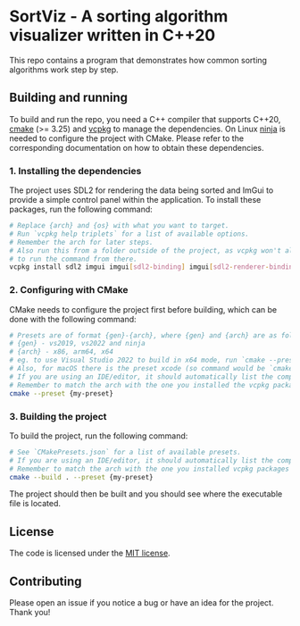 
# SortViz - A sorting algorithm visualizer written in C++20

This repo contains a program that demonstrates how common sorting algorithms work step by step.


## Building and running

To build and run the repo, you need a C++ compiler that supports C++20, [cmake](https://cmake.org/) (>= 3.25) and [vcpkg](https://github.com/microsoft/vcpkg) to manage the dependencies. On Linux [ninja](https://ninja-build.org/) is needed to configure the project with CMake. Please refer to the corresponding documentation on how to obtain these dependencies.


### 1. Installing the dependencies

The project uses SDL2 for rendering the data being sorted and ImGui to provide a simple control panel within the application. To install these packages, run the following command:

```sh
# Replace {arch} and {os} with what you want to target.
# Run `vcpkg help triplets` for a list of available options.
# Remember the arch for later steps.
# Also run this from a folder outside of the project, as vcpkg won't allow you
# to run the command from there.
vcpkg install sdl2 imgui imgui[sdl2-binding] imgui[sdl2-renderer-binding] --triplet={arch}-{os}
```

### 2. Configuring with CMake

CMake needs to configure the project first before building, which can be done with the following command:

```sh
# Presets are of format {gen}-{arch}, where {gen} and {arch} are as following:
# {gen} - vs2019, vs2022 and ninja
# {arch} - x86, arm64, x64
# eg. to use Visual Studio 2022 to build in x64 mode, run `cmake --preset vs2022-x64`
# Also, for macOS there is the preset xcode (so command would be `cmake --preset xcode`).
# If you are using an IDE/editor, it should automatically list the compatible presets for you.
# Remember to match the arch with the one you installed the vcpkg packages for.
cmake --preset {my-preset}
```

### 3. Building the project

To build the project, run the following command:

```sh
# See `CMakePresets.json` for a list of available presets.
# If you are using an IDE/editor, it should automatically list the compatible ones.
# Remember to match the arch with the one you installed vcpkg packages for.
cmake --build . --preset {my-preset}
```

The project should then be built and you should see where the executable file is located.


## License

The code is licensed under the [MIT license](./LICENSE).

## Contributing

Please open an issue if you notice a bug or have an idea for the project. Thank you!